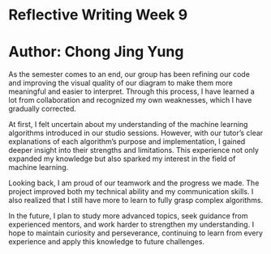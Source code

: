 # **Reflective Writing Week 9**
# Author: Chong Jing Yung

As the semester comes to an end, our group has been refining our code and improving the visual quality of our diagram to make them more meaningful and easier to interpret. Through this process, I have learned a lot from collaboration and recognized my own weaknesses, which I have gradually corrected.

At first, I felt uncertain about my understanding of the machine learning algorithms introduced in our studio sessions. However, with our tutor’s clear explanations of each algorithm’s purpose and implementation, I gained deeper insight into their strengths and limitations. This experience not only expanded my knowledge but also sparked my interest in the field of machine learning.

Looking back, I am proud of our teamwork and the progress we made. The project improved both my technical ability and my communication skills. I also realized that I still have more to learn to fully grasp complex algorithms.

In the future, I plan to study more advanced topics, seek guidance from experienced mentors, and work harder to strengthen my understanding. I hope to maintain curiosity and perseverance, continuing to learn from every experience and apply this knowledge to future challenges.
